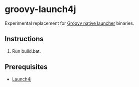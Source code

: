 # groovy-launch4j
Experimental replacement for [Groovy native launcher](https://github.com/groovy/groovy-native-launcher) binaries.

## Instructions
1. Run build.bat.

## Prerequisites
* [Launch4j](http://launch4j.sourceforge.net/)
